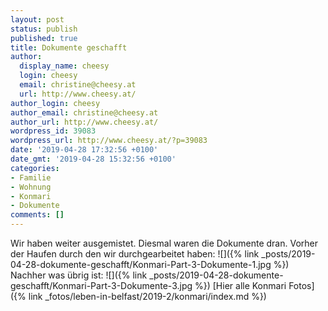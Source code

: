```yaml
---
layout: post
status: publish
published: true
title: Dokumente geschafft
author:
  display_name: cheesy
  login: cheesy
  email: christine@cheesy.at
  url: http://www.cheesy.at/
author_login: cheesy
author_email: christine@cheesy.at
author_url: http://www.cheesy.at/
wordpress_id: 39083
wordpress_url: http://www.cheesy.at/?p=39083
date: '2019-04-28 17:32:56 +0100'
date_gmt: '2019-04-28 15:32:56 +0100'
categories:
- Familie
- Wohnung
- Konmari
- Dokumente
comments: []
---
```

Wir haben weiter ausgemistet. Diesmal waren die Dokumente dran.
Vorher der Haufen durch den wir durchgearbeitet haben:
 ![]({% link _posts/2019-04-28-dokumente-geschafft/Konmari-Part-3-Dokumente-1.jpg %})
Nachher was übrig ist:
 ![]({% link _posts/2019-04-28-dokumente-geschafft/Konmari-Part-3-Dokumente-3.jpg %})
[Hier alle Konmari Fotos]({% link _fotos/leben-in-belfast/2019-2/konmari/index.md %})
